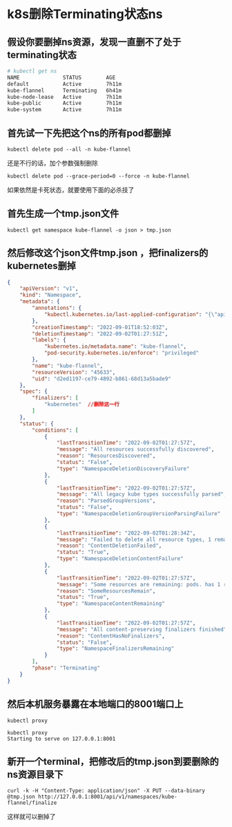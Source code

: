 

# k8s删除Terminating状态ns

## 假设你要删掉ns资源，发现一直删不了处于terminating状态

```bash
# kubectl get ns
NAME              STATUS        AGE
default           Active        7h11m
kube-flannel      Terminating   6h41m
kube-node-lease   Active        7h11m
kube-public       Active        7h11m
kube-system       Active        7h11m
```

## 首先试一下先把这个ns的所有pod都删掉

    kubectl delete pod --all -n kube-flannel

还是不行的话，加个参数强制删除

    kubectl delete pod --grace-period=0 --force -n kube-flannel

如果依然是卡死状态，就要使用下面的必杀技了

## 首先生成一个tmp.json文件

    kubectl get namespace kube-flannel -o json > tmp.json



## 然后修改这个json文件tmp.json ，把finalizers的kubernetes删掉

```json
{
    "apiVersion": "v1",
    "kind": "Namespace",
    "metadata": {
        "annotations": {
            "kubectl.kubernetes.io/last-applied-configuration": "{\"apiVersion\":\"v1\",\"kind\":\"Namespace\",\"metadata\":{\"annotations\":{},\"labels\":{\"pod-security.kubernetes.io/enforce\":\"privileged\"},\"name\":\"kube-flannel\"}}\n"
        },
        "creationTimestamp": "2022-09-01T18:52:03Z",
        "deletionTimestamp": "2022-09-02T01:27:51Z",
        "labels": {
            "kubernetes.io/metadata.name": "kube-flannel",
            "pod-security.kubernetes.io/enforce": "privileged"
        },
        "name": "kube-flannel",
        "resourceVersion": "45633",
        "uid": "d2ed1197-ce79-4892-b861-68d13a5bade9"
    },
    "spec": {
        "finalizers": [
            "kubernetes"  //删除这一行
        ]
    },
    "status": {
        "conditions": [
            {
                "lastTransitionTime": "2022-09-02T01:27:57Z",
                "message": "All resources successfully discovered",
                "reason": "ResourcesDiscovered",
                "status": "False",
                "type": "NamespaceDeletionDiscoveryFailure"
            },
            {
                "lastTransitionTime": "2022-09-02T01:27:57Z",
                "message": "All legacy kube types successfully parsed",
                "reason": "ParsedGroupVersions",
                "status": "False",
                "type": "NamespaceDeletionGroupVersionParsingFailure"
            },
            {
                "lastTransitionTime": "2022-09-02T01:28:34Z",
                "message": "Failed to delete all resource types, 1 remaining: unexpected items still remain in namespace: kube-flannel for gvr: /v1, Resource=pods",
                "reason": "ContentDeletionFailed",
                "status": "True",
                "type": "NamespaceDeletionContentFailure"
            },
            {
                "lastTransitionTime": "2022-09-02T01:27:57Z",
                "message": "Some resources are remaining: pods. has 1 resource instances",
                "reason": "SomeResourcesRemain",
                "status": "True",
                "type": "NamespaceContentRemaining"
            },
            {
                "lastTransitionTime": "2022-09-02T01:27:57Z",
                "message": "All content-preserving finalizers finished",
                "reason": "ContentHasNoFinalizers",
                "status": "False",
                "type": "NamespaceFinalizersRemaining"
            }
        ],
        "phase": "Terminating"
    }
}
```



## 然后本机服务暴露在本地端口的8001端口上

    kubectl proxy
    
    kubectl proxy
    Starting to serve on 127.0.0.1:8001

## 新开一个terminal，把修改后的tmp.json到要删除的ns资源目录下

    curl -k -H "Content-Type: application/json" -X PUT --data-binary @tmp.json http://127.0.0.1:8001/api/v1/namespaces/kube-flannel/finalize

这样就可以删掉了

